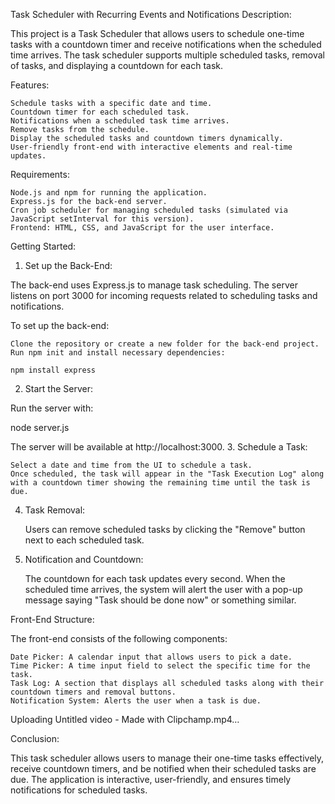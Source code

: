 Task Scheduler with Recurring Events and Notifications
Description:

This project is a Task Scheduler that allows users to schedule one-time tasks with a countdown timer and receive notifications when the scheduled time arrives. The task scheduler supports multiple scheduled tasks, removal of tasks, and displaying a countdown for each task.

Features:

    Schedule tasks with a specific date and time.
    Countdown timer for each scheduled task.
    Notifications when a scheduled task time arrives.
    Remove tasks from the schedule.
    Display the scheduled tasks and countdown timers dynamically.
    User-friendly front-end with interactive elements and real-time updates.

Requirements:

    Node.js and npm for running the application.
    Express.js for the back-end server.
    Cron job scheduler for managing scheduled tasks (simulated via JavaScript setInterval for this version).
    Frontend: HTML, CSS, and JavaScript for the user interface.

Getting Started:
1. Set up the Back-End:

The back-end uses Express.js to manage task scheduling. The server listens on port 3000 for incoming requests related to scheduling tasks and notifications.

To set up the back-end:

    Clone the repository or create a new folder for the back-end project.
    Run npm init and install necessary dependencies:

    npm install express

2. Start the Server:

Run the server with:

node server.js

The server will be available at http://localhost:3000.
3. Schedule a Task:

    Select a date and time from the UI to schedule a task.
    Once scheduled, the task will appear in the "Task Execution Log" along with a countdown timer showing the remaining time until the task is due.

4. Task Removal:

    Users can remove scheduled tasks by clicking the "Remove" button next to each scheduled task.

5. Notification and Countdown:

    The countdown for each task updates every second.
    When the scheduled time arrives, the system will alert the user with a pop-up message saying "Task should be done now" or something similar.

Front-End Structure:

The front-end consists of the following components:

    Date Picker: A calendar input that allows users to pick a date.
    Time Picker: A time input field to select the specific time for the task.
    Task Log: A section that displays all scheduled tasks along with their countdown timers and removal buttons.
    Notification System: Alerts the user when a task is due.


Uploading Untitled video - Made with Clipchamp.mp4…


Conclusion:

This task scheduler allows users to manage their one-time tasks effectively, receive countdown timers, and be notified when their scheduled tasks are due. The application is interactive, user-friendly, and ensures timely notifications for scheduled tasks.
